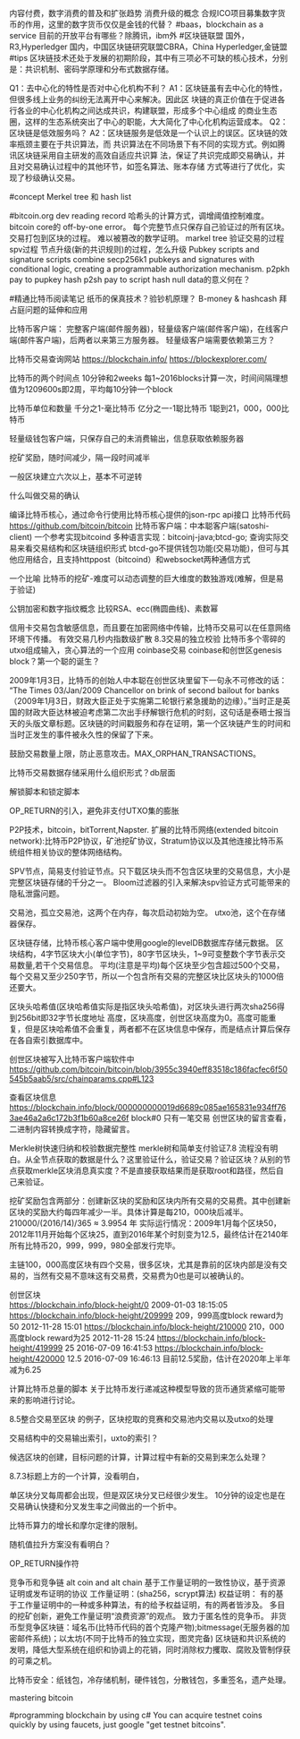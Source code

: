 内容付费，数字消费的普及和扩张趋势
消费升级的概念
合规ICO项目募集数字货币的作用，这里的数字货币仅仅是金钱的代替？
#baas，blockchain as a service
目前的开放平台有哪些？除腾讯，ibm外
#区块链联盟
国外，R3,Hyperledger
国内，中国区块链研究联盟CBRA，China Hyperledger,金链盟
#tips
区块链技术还处于发展的初期阶段，其中有三项必不可缺的核心技术，分别是：共识机制、密码学原理和分布式数据存储。

Q1：去中心化的特性是否对中心化机构不利？
A1：区块链虽有去中心化的特性，但很多线上业务的纠纷无法离开中心来解决。因此区
块链的真正价值在于促进各行各业的中心化机构之间达成共识，构建联盟，形成多个中心组成
的商业生态圈，这样的生态系统突出了中心的职能，大大简化了中心化机构运营成本。
Q2：区块链是低效服务吗？
A2：区块链服务是低效是一个认识上的误区。区块链的效率瓶颈主要在于共识算法，而
共识算法在不同场景下有不同的实现方式。例如腾讯区块链采用自主研发的高效自适应共识算
法，保证了共识完成即交易确认，并且对交易确认过程中的其他环节，如签名算法、账本存储
方式等进行了优化，实现了秒级确认交易。

#concept
Merkel tree 和 hash list

#bitcoin.org dev reading record
哈希头的计算方式，调增阈值控制难度。
bitcoin core的 off-by-one error。
每个完整节点只保存自己验证过的所有区块。
交易打包到区块的过程。
难以被篡改的数学证明。
markel tree 验证交易的过程 spv过程
节点升级(新的共识规则)的过程，怎么升级
Pubkey scripts and signature scripts combine secp256k1 pubkeys and signatures with conditional logic, creating a programmable authorization mechanism.
p2pkh pay to pupkey hash
p2sh pay to script hash
null data的意义何在？


#精通比特币阅读笔记
纸币的保真技术？验钞机原理？
B-money & hashcash
拜占庭问题的延伸和应用

比特币客户端：
完整客户端(邮件服务器)，轻量级客户端(邮件客户端)，在线客户端(邮件客户端)，后两者以来第三方服务器。
轻量级客户端需要依赖第三方？

比特币交易查询网站
https://blockchain.info/
https://blockexplorer.com/

比特币的两个时间点
10分钟和2weeks
每1~2016blocks计算一次，时间间隔理想值为1209600s即2周，平均每10分钟一个block

比特币单位和数量
千分之1-毫比特币  亿分之一-1聪比特币 
1聪到21，000，000比特币

轻量级钱包客户端，只保存自己的未消费输出，信息获取依赖服务器

挖矿奖励，随时间减少，隔一段时间减半

一般区块建立六次以上，基本不可逆转

什么叫做交易的确认

编译比特币核心，通过命令行使用比特币核心提供的json-rpc api接口
比特币代码 https://github.com/bitcoin/bitcoin
比特币客户端：中本聪客户端(satoshi-client) 一个参考实现bitcoind
多种语言实现：bitcoinj-java;btcd-go;
查询实际交易来看交易结构和区块链组织形式
btcd-go不提供钱包功能(交易功能)，但可与其他应用结合，且支持httppost（bitcoind）和websocket两种通信方式

一个比喻
比特币的挖矿-难度可以动态调整的巨大维度的数独游戏(难解，但是易于验证)

公钥加密和数字指纹概念
比较RSA、ecc(椭圆曲线)、素数幂

信用卡交易包含敏感信息，而且要在加密网络中传输，比特币交易可以在任意网络环境下传播。
有效交易几秒内指数级扩散
8.3交易的独立校验
比特币多个零碎的utxo组成输入，贪心算法的一个应用
coinbase交易
coinbase和创世区genesis block？第一个聪的诞生？

2009年1月3日，比特币的创始人中本聪在创世区块里留下一句永不可修改的话：
“The Times 03/Jan/2009 Chancellor on brink of second bailout for banks（2009年1月3日，财政大臣正处于实施第二轮银行紧急援助的边缘）。”当时正是英国的财政大臣达林被迫考虑第二次出手纾解银行危机的时刻，这句话是泰晤士报当天的头版文章标题。区块链的时间戳服务和存在证明，第一个区块链产生的时间和当时正发生的事件被永久性的保留了下来。

鼓励交易数量上限，防止恶意攻击。MAX_ORPHAN_TRANSACTIONS。

比特币交易数据存储采用什么组织形式？db层面


解锁脚本和锁定脚本

OP_RETURN的引入，避免非支付UTXO集的膨胀

P2P技术，bitcoin，bitTorrent,Napster.
扩展的比特币网络(extended bitcoin network):比特币P2P协议，矿池挖矿协议，Stratum协议以及其他连接比特币系统组件相关协议的整体网络结构。

SPV节点，简易支付验证节点。只下载区块头而不包含区块里的交易信息，大小是完整区块链存储的千分之一。
Bloom过滤器的引入来解决spv验证方式可能带来的隐私泄露问题。

交易池，孤立交易池，这两个在内存，每次启动初始为空。
utxo池，这个在存储器保存。

区块链存储，比特币核心客户端中使用google的levelDB数据库存储元数据。
区块结构，4字节区块大小(单位字节)，80字节区块头，1~9可变整数个字节表示交易数量,若干个交易信息。
平均(注意是平均)每个区块至少包含超过500个交易，每个交易又至少250字节，所以一个包含所有交易的完整区块比区块头的1000倍还要大。

区块头哈希值(区块哈希值实际是指区块头哈希值)，对区块头进行两次sha256得到256bit即32字节长度地址
高度，区块高度，创世区块高度为0。高度可能重复，但是区块哈希值不会重复，两者都不在区块信息中保存，而是结点计算后保存在各自索引数据库中。

创世区块被写入比特币客户端软件中
https://github.com/bitcoin/bitcoin/blob/3955c3940eff83518c186facfec6f50545b5aab5/src/chainparams.cpp#L123

查看区块信息
https://blockchain.info/block/000000000019d6689c085ae165831e934ff763ae46a2a6c172b3f1b60a8ce26f
block#0 只有一笔交易
创世区块的留言查看，二进制内容转换成字符，隐藏留言。

Merkle树快速归纳和校验数据完整性
merkle树和简单支付验证7.8 流程没有明白。从全节点获取的数据是什么？这里验证什么，验证交易？验证区块？从别的节点获取merkle区块消息真实度？不是直接获取结果而是获取root和路径，然后自己来验证。

挖矿奖励包含两部分：创建新区块的奖励和区块内所有交易的交易费。其中创建新区块的奖励大约每四年减少一半。具体计算是每210，000块后减半。
210000/(2016/14)/365 ≈ 3.9954 年
实际运行情况：2009年1月每个区块50，2012年11月开始每个区块25，直到2016年某个时刻变为12.5，最终估计在2140年所有比特币20，999，999，980全部发行完毕。

主链100，000高度区块有四个交易，很多区块，尤其是靠前的区块内部是没有交易的，当然有交易不意味这有交易费，交易费为0也是可以被确认的。

创世区块	
https://blockchain.info/block-height/0                                    2009-01-03 18:15:05
https://blockchain.info/block-height/209999 209，999高度block reward为50   2012-11-28 15:01
https://blockchain.info/block-height/210000 210，000高度block reward为25   2012-11-28 15:24
https://blockchain.info/block-height/419999                          25   2016-07-09 16:41:53
https://blockchain.info/block-height/420000                          12.5 2016-07-09 16:46:13
目前12.5奖励，估计在2020年上半年减为6.25

计算比特币总量的脚本
关于比特币发行递减这种模型导致的货币通货紧缩可能带来的影响进行讨论。

8.5整合交易至区块 的例子，区块挖取的竞赛和交易池内交易以及utxo的处理

交易结构中的交易输出索引，uxto的索引？

候选区块的创建，目标问题的计算，计算过程中有新的交易到来怎么处理？

8.7.3标题上方的一个计算，没看明白，

单区块分叉每周都会出现，但是双区块分叉已经很少发生。
10分钟的设定也是在交易确认快捷和分叉发生率之间做出的一个折中。

比特币算力的增长和摩尔定律的限制。

随机值拉升方案没有看明白？


OP_RETURN操作符

竞争币和竞争链 alt coin and alt chain
基于工作量证明的一致性协议，基于资源证明或发布证明的协议
工作量证明：(sha256，scrypt算法)
权益证明：
有的基于工作量证明中的一种或多种算法，有的给予权益证明，有的两者皆涉及。
多目的挖矿创新，避免工作量证明“浪费资源”的观点。
致力于匿名性的竞争币。
非货币型竞争区块链：域名币(比特币代码的首个克隆产物);bitmessage(无服务器的加密邮件系统)；以太坊(不同于比特币的独立实现，图灵完备)
区块链和共识系统的发明，降低大型系统在组织和协调上的花销，同时消除权力攫取、腐败及管制俘获的可乘之机。

比特币安全：纸钱包，冷存储机制，硬件钱包，分散钱包，多重签名，遗产处理。


mastering bitcoin
>>>>>>>>>>>

>>>>>>>>>>>>
#programming blockchain by using c# 
You can acquire testnet coins quickly by using faucets, just google "get testnet bitcoins".



